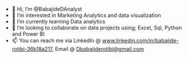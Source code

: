 - 👋 Hi, I’m @BabajideDAnalyst
- 👀 I’m interested in Marketing Analytics and data visualization
- 🌱 I’m currently learning Data analytics
- 💞️ I’m looking to collaborate on data projects using; Excel, Sql, Python and Power BI
- 📫 You can reach me via LinkedIn @ www.linkedin.com/in/babajide-rotibi-36b18a217, Email @ Dbabajiderotibi@gmail.com


<!---
BabajideDAnalyst/BabajideDAnalyst is a ✨ special ✨ repository because its `README.md` (this file) appears on your GitHub profile.
You can click the Preview link to take a look at your changes.
--->
